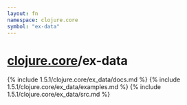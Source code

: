 ```yaml
---
layout: fn
namespace: clojure.core
symbol: "ex-data"
---
```


# [clojure.core](../)/ex-data

{% include 1.5.1/clojure.core/ex_data/docs.md %}
{% include 1.5.1/clojure.core/ex_data/examples.md %}
{% include 1.5.1/clojure.core/ex_data/src.md %}

